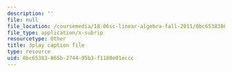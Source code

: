 ```yaml
---
description: ''
file: null
file_location: /coursemedia/18-06sc-linear-algebra-fall-2011/0bc65383865b274495b3f1180e01eccc_2IdtqGM6KWU.srt
file_type: application/x-subrip
resourcetype: Other
title: 3play caption file
type: resource
uid: 0bc65383-865b-2744-95b3-f1180e01eccc
---
```

